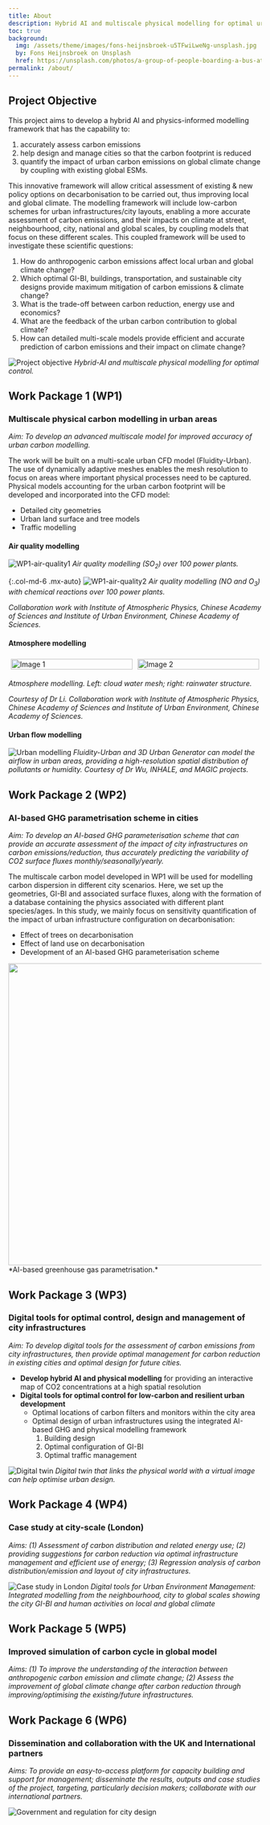 ```yaml
---
title: About
description: Hybrid AI and multiscale physical modelling for optimal urban decarbonisation combating climate change
toc: true
background:
  img: /assets/theme/images/fons-heijnsbroek-u5TFwiLweNg-unsplash.jpg
  by: Fons Heijnsbroek on Unsplash
  href: https://unsplash.com/photos/a-group-of-people-boarding-a-bus-at-a-bus-stop-u5TFwiLweNg
permalink: /about/
---
```


## Project Objective

This project aims to develop a hybrid AI and physics-informed modelling framework that
has the capability to: 

1. accurately assess carbon emissions
2. help design and manage
cities so that the carbon footprint is reduced
3. quantify the impact of urban carbon
emissions on global climate change by coupling with existing global ESMs. 

This innovative
framework will allow critical assessment of existing & new policy options on decarbonisation to be
carried out, thus improving local and global climate. The modelling framework will include low-carbon
schemes for urban infrastructures/city layouts, enabling a more accurate assessment of carbon
emissions, and their impacts on climate at street, neighbourhood, city, national and global scales,
by coupling models that focus on these different scales. This coupled framework will be used to
investigate these scientific questions:

1. How do anthropogenic carbon emissions affect local urban and global climate change?
2. Which optimal GI-BI, buildings, transportation, and sustainable city designs provide maximum
mitigation of carbon emissions & climate
change?
1. What is the trade-off between carbon
reduction, energy use and economics?
1. What are the feedback of the urban
carbon contribution to global climate?
1. How can detailed multi-scale models
provide efficient and accurate prediction of
carbon emissions and their impact on
climate change?

![Project objective](../assets/theme/images/objective.png)
*Hybrid-AI and multiscale physical modelling for optimal control.*

## Work Package 1 (WP1)
### Multiscale physical carbon modelling in urban areas
*Aim: To develop an advanced multiscale model for improved accuracy of urban carbon modelling.* 

The work will be built on a multi-scale urban CFD model (Fluidity-Urban). The use of dynamically adaptive meshes enables the mesh resolution to focus on areas where important physical processes need to be captured. Physical models accounting for the urban carbon footprint will be developed and incorporated into the CFD model:
- Detailed city geometries
- Urban land surface and tree models
- Traffic modelling

#### Air quality modelling
![WP1-air-quality1](../assets/theme/images/air_quality_1.gif)
*Air quality modelling (SO<sub>2</sub>) over 100 power plants.*

{:.col-md-6 .mx-auto}
![WP1-air-quality2](../assets/theme/images/air_quality_2.gif)
*Air quality modelling (NO and O<sub>3</sub>) with chemical reactions over 100 power plants.*

*Collaboration work with Institute of Atmospheric Physics, Chinese Academy of Sciences and Institute of Urban Environment, Chinese Academy of Sciences.*

#### Atmosphere modelling
<div style="display: flex;">
    <div style="flex: 50%; padding: 5px;">
        <img src="../assets/theme/images/atmosphere-cloud-water-mesh.gif" alt="Image 1" style="width: 100%;">
    </div>
    <div style="flex: 50%; padding: 5px;">
        <img src="../assets/theme/images/atmosphere-rainwater-structure.gif" alt="Image 2" style="width: 100%;">
    </div>
</div>

*Atmosphere modelling. Left: cloud water mesh; right: rainwater structure.*

*Courtesy of Dr Li. Collaboration work with Institute of Atmospheric Physics, Chinese Academy of Sciences and Institute of Urban Environment, Chinese Academy of Sciences.*

#### Urban flow modelling
![Urban modelling](../assets/theme/images/urban.png)
*Fluidity-Urban and 3D Urban Generator can model the airflow in urban areas, providing a high-resolution spatial distribution of pollutants or humidity. Courtesy of Dr Wu, INHALE, and MAGIC projects.*

## Work Package 2 (WP2)
### AI-based GHG parametrisation scheme in cities
*Aim: To develop an AI-based GHG parameterisation scheme that can provide an accurate assessment of the impact of city infrastructures on carbon emissions/reduction, thus accurately predicting the variability of CO2 surface fluxes monthly/seasonally/yearly.*

The multiscale carbon model developed in WP1 will be used for modelling carbon dispersion in different city scenarios. Here, we set up the geometries, GI-BI and associated surface fluxes, along with the formation of a database containing the physics associated with different plant species/ages. In this study, we mainly focus on sensitivity quantification of the impact of urban infrastructure configuration on decarbonisation:
- Effect of trees on decarbonisation
- Effect of land use on decarbonisation
- Development of an AI-based GHG parameterisation scheme

<!-- ![WP2](../assets/theme/images/wp2.png) -->

<img src="../assets/theme/images/wp2.png" width="600"/>
*AI-based greenhouse gas parametrisation.*

## Work Package 3 (WP3)
### Digital tools for optimal control, design and management of city infrastructures
*Aim: To develop digital tools for the assessment of carbon emissions from city infrastructures, then provide optimal management for carbon reduction in existing cities and optimal design for future cities.*

- **Develop hybrid AI and physical modelling** for providing an interactive map of CO2 concentrations at a high spatial resolution
- **Digital tools for optimal control for low-carbon and resilient urban development**
  - Optimal locations of carbon filters and monitors within the city area
  - Optimal design of urban infrastructures using the integrated AI-based GHG and physical modelling framework
    1. Building design
    2. Optimal configuration of GI-BI
    3. Optimal traffic management

![Digital twin](../assets/theme/images/wp3.png)
*Digital twin that links the physical world with a virtual image can help optimise urban design.*

## Work Package 4 (WP4)
### Case study at city-scale (London)
*Aims: (1) Assessment of carbon distribution and related energy use; (2) providing suggestions for carbon reduction via optimal infrastructure management and efficient use of energy; (3) Regression analysis of carbon distribution/emission and layout of city infrastructures.*

![Case study in London](../assets/theme/images/wp4_london.png)
*Digital tools for Urban Environment Management: Integrated modelling from the neighbourhood, city to global scales showing the city GI-BI and human activities on local and global climate*

## Work Package 5 (WP5)
### Improved simulation of carbon cycle in global model
*Aims: (1) To improve the understanding of the interaction between anthropogenic carbon emission and climate change; (2) Assess the improvement of global climate change after carbon reduction through improving/optimising the existing/future infrastructures.*

## Work Package 6 (WP6)
### Dissemination and collaboration with the UK and International partners
*Aims: To provide an easy-to-access platform for capacity building and support for management; disseminate the results, outputs and case studies of the project, targeting, particularly decision makers; collaborate with our international partners.*

![Government and regulation for city design](../assets/theme/images/wp6.png)